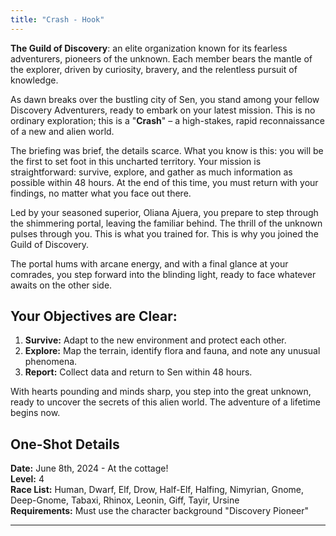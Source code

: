 ```yaml
---
title: "Crash - Hook"
---
```


**The Guild of Discovery**: an elite organization known for its fearless adventurers, pioneers of the unknown. Each member bears the mantle of the explorer, driven by curiosity, bravery, and the relentless pursuit of knowledge.

As dawn breaks over the bustling city of Sen, you stand among your fellow Discovery Adventurers, ready to embark on your latest mission. This is no ordinary exploration; this is a "**Crash**" – a high-stakes, rapid reconnaissance of a new and alien world.

The briefing was brief, the details scarce. What you know is this: you will be the first to set foot in this uncharted territory. Your mission is straightforward: survive, explore, and gather as much information as possible within 48 hours. At the end of this time, you must return with your findings, no matter what you face out there.

Led by your seasoned superior, Oliana Ajuera, you prepare to step through the shimmering portal, leaving the familiar behind. The thrill of the unknown pulses through you. This is what you trained for. This is why you joined the Guild of Discovery.

The portal hums with arcane energy, and with a final glance at your comrades, you step forward into the blinding light, ready to face whatever awaits on the other side.

## Your Objectives are Clear:
1. **Survive:** Adapt to the new environment and protect each other.
2. **Explore:** Map the terrain, identify flora and fauna, and note any unusual phenomena.
3. **Report:** Collect data and return to Sen within 48 hours.

With hearts pounding and minds sharp, you step into the great unknown, ready to uncover the secrets of this alien world. The adventure of a lifetime begins now.

## One-Shot Details

**Date:** June 8th, 2024 - At the cottage!<br>
**Level:** 4<br>
**Race List:** Human, Dwarf, Elf, Drow, Half-Elf, Halfing, Nimyrian, Gnome, Deep-Gnome, Tabaxi, Rhinox, Leonin, Giff, Tayir, Ursine<br>
**Requirements:** Must use the character background "Discovery Pioneer"

---